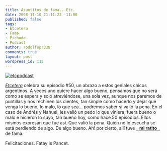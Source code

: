```yaml
---
title: Asuntitos de fama...Etc.
date: 2008-11-10 21:11:23 -11:00
published: false
tags:
- Etcetera
- Fama
- Pichudo
- Podcast
author: rodolfopr338
comments: true
layout: post
wordpress_id: 113
---
```


<!-- more -->
[![etcpodcast](http://sinjeta.files.wordpress.com/2008/11/etc21.jpg)](http://etceterapodcast.com/)

[](http://etceterapodcast.com/)[_Etcetera_](http://etceterapodcast.com/) celebra su episodio #50, un abrazo a estos geniales chicos argentinos.
A veces uno quiere hacer algo bueno, pensamos que no será como se espera y solo atreviéndose, una sola vez, aunque nos paremos de puntillas y nos rechinen los dientes, tan simple como hacerlo y dejar que venga lo bueno, lo malo, lo que sea... podremos saber si valió la pena.
En el caso de Andrés y Nahuel, les valió un pedo lo que viniera, fuera bueno o malo e hicieron lo suyo, tan bueno hoy, como hace 50 episodios. Ellos mismos expresan que fue así. Que valió la pena.
Quién no lo escucha se está perdiendo de algo. De algo bueno.
Ah! por cierto, allí tuve [**_ mi ratito _**](http://etceterapodcast.com/2008/11/10/50-suenos-en-am/) de fama.

Felicitaciones.
Fatay is Pancet.



